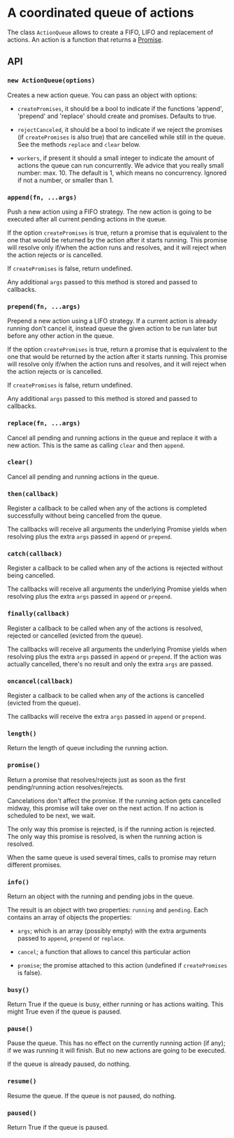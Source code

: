 # A coordinated queue of actions

The class `ActionQueue` allows to create a FIFO, LIFO and replacement of
actions.  An action is a function that returns a
[Promise](https://developer.mozilla.org/en-US/docs/Web/JavaScript/Reference/Global_Objects/Promise).

## API

### `new ActionQueue(options)`

Creates a new action queue.  You can pass an object with options:

- `createPromises`, it should be a bool to indicate if the functions
   'append', 'prepend' and 'replace' should create and promises.
   Defaults to true.

- `rejectCanceled`, it should be a bool to indicate if we reject the promises
  (if `createPromises` is also true) that are cancelled while still in the
  queue.  See the methods `replace` and `clear` below.

- `workers`, if present it should a small integer to indicate the
  amount of actions the queue can run concurrently.  We advice that you
  really small number: max. 10.  The default is 1, which means no
  concurrency.  Ignored if not a number, or smaller than 1.


### `append(fn, ...args)`

Push a new action using a FIFO strategy.  The new action is going to be
executed after all current pending actions in the queue.

If the option `createPromises` is true, return a promise that is
equivalent to the one that would be returned by the action after it
starts running.  This promise will resolve only if/when the action
runs and resolves, and it will reject when the action rejects or is
cancelled.

If `createPromises` is false, return undefined.

Any additional `args` passed to this method is stored and passed to callbacks.

### `prepend(fn, ...args)`

Prepend a new action using a LIFO strategy.  If a current action is already
running don't cancel it, instead queue the given action to be run later but
before any other action in the queue.

If the option `createPromises` is true, return a promise that is
equivalent to the one that would be returned by the action after it
starts running.  This promise will resolve only if/when the action
runs and resolves, and it will reject when the action rejects or is
cancelled.

If `createPromises` is false, return undefined.

Any additional `args` passed to this method is stored and passed to callbacks.

### `replace(fn, ...args)`

Cancel all pending and running actions in the queue and replace it with a new
action.   This is the same as calling `clear` and then `append`.

### `clear()`

Cancel all pending and running actions in the queue.

### `then(callback)`

Register a callback to be called when any of the actions is completed
successfully without being cancelled from the queue.

The callbacks will receive all arguments the underlying Promise yields when
resolving plus the extra `args` passed in `append` or `prepend`.


### `catch(callback)`

Register a callback to be called when any of the actions is rejected without
being cancelled.

The callbacks will receive all arguments the underlying Promise yields when
resolving plus the extra `args` passed in `append` or `prepend`.


### `finally(callback)`

Register a callback to be called when any of the actions is resolved, rejected
or cancelled (evicted from the queue).

The callbacks will receive all arguments the underlying Promise yields when
resolving plus the extra `args` passed in `append` or `prepend`.  If the
action was actually cancelled, there's no result and only the extra `args` are
passed.

### `oncancel(callback)`

Register a callback to be called when any of the actions is cancelled (evicted
from the queue).

The callbacks will receive the extra `args` passed in `append` or `prepend`.


### `length()`

Return the length of queue including the running action.

### `promise()`

Return a promise that resolves/rejects just as soon as the first
pending/running action resolves/rejects.

Cancelations don't affect the promise.  If the running action gets cancelled
midway, this promise will take over on the next action.  If no action is
scheduled to be next, we wait.

The only way this promise is rejected, is if the running action is rejected.
The only way this promise is resolved, is when the running action is resolved.

When the same queue is used several times, calls to promise may return
different promises.

### `info()`

Return an object with the running and pending jobs in the queue.

The result is an object with two properties: `running` and `pending`.  Each
contains an array of objects the properties:

- `args`; which is an array (possibly empty) with the extra arguments passed
  to `append`, `prepend` or `replace`.

- `cancel`; a function that allows to cancel this particular action

- `promise`; the promise attached to this action (undefined if
  `createPromises` is false).

### `busy()`

Return True if the queue is busy, either running or has actions waiting.  This
might True even if the queue is paused.


### `pause()`

Pause the queue.  This has no effect on the currently running action (if any);
if we was running it will finish.  But no new actions are going to be
executed.

If the queue is already paused, do nothing.

### `resume()`

Resume the queue.  If the queue is not paused, do nothing.


### `paused()`

Return True if the queue is paused.

